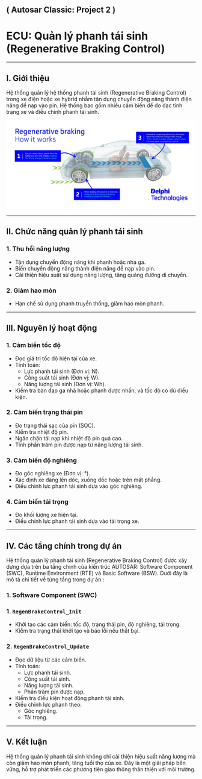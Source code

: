 ## ( Autosar Classic: Project 2 )
# ECU: Quản lý phanh tái sinh (Regenerative Braking Control)

---

## I. Giới thiệu 
Hệ thống quản lý hệ thống phanh tái sinh (Regenerative Braking Control) trong xe điện hoặc xe hybrid nhằm tận dụng chuyển động năng thành điện năng để nạp vào pin. Hệ thống bao gồm nhiều cảm biến để đo đạc tình trạng xe và điều chỉnh phanh tái sinh.

 <img src="https://github.com/hthuan02/C_Cpp_Advance/blob/main/BTL2_AutosarClassic_ECU/img/regen_brake_control_in_car.jpeg" alt="Memory Layout" width="850"/>
 
---
## II. Chức năng quản lý phanh tái sinh

### 1. Thu hồi năng lượng

- Tận dụng chuyển động năng khi phanh hoặc nhả ga.  
- Biến chuyển động năng thành điện năng để nạp vào pin.  
- Cải thiện hiệu suất sử dụng năng lượng, tăng quãng đường di chuyển.  

### 2. Giảm hao mòn

- Hạn chế sử dụng phanh truyền thống, giảm hao mòn phanh.  

---

## III. Nguyên lý hoạt động

### 1. Cảm biến tốc độ

- Đọc giá trị tốc độ hiện tại của xe.  
- Tính toán:  
  - Lực phanh tái sinh (Đơn vị: N).  
  - Công suất tái sinh (Đơn vị: W).  
  - Năng lượng tái sinh (Đơn vị: Wh).  
- Kiểm tra bàn đạp ga nhả hoặc phanh được nhấn, và tốc độ có đủ điều kiện.  

### 2. Cảm biến trạng thái pin

- Đo trạng thái sạc của pin (SOC).  
- Kiểm tra nhiệt độ pin.  
- Ngăn chặn tái nạp khi nhiệt độ pin quá cao.  
- Tính phần trăm pin được nạp từ năng lượng tái sinh.  

### 3. Cảm biến độ nghiêng

- Đo góc nghiêng xe (Đơn vị: °).  
- Xác định xe đang lên dốc, xuống dốc hoặc trên mặt phẳng.  
- Điều chỉnh lực phanh tái sinh dựa vào góc nghiêng.  

### 4. Cảm biến tải trọng

- Đo khối lượng xe hiện tại.  
- Điều chỉnh lực phanh tái sinh dựa vào tải trọng xe.  

---

## IV. Các tầng chính trong dự án 
Hệ thống quản lý phanh tái sinh (Regenerative Braking Control) được xây dựng dựa trên ba tầng chính của kiến trúc AUTOSAR: Software Component (SWC), Runtime Environment (RTE) và Basic Software (BSW). Dưới đây là mô tả chi tiết về từng tầng trong dự án :

### 1. Software Component (SWC)



### 1. `RegenBrakeControl_Init`

- Khởi tạo các cảm biến: tốc độ, trạng thái pin, độ nghiêng, tải trọng.  
- Kiểm tra trạng thái khởi tạo và báo lỗi nếu thất bại.  

### 2. `RegenBrakeControl_Update`

- Đọc dữ liệu từ các cảm biến.  
- Tính toán:  
  - Lực phanh tái sinh.  
  - Công suất tái sinh.  
  - Năng lượng tái sinh.  
  - Phần trăm pin được nạp.  
- Kiểm tra điều kiện hoạt động phanh tái sinh.  
- Điều chỉnh lực phanh theo:  
  - Góc nghiêng.  
  - Tải trọng.  

---

## V. Kết luận

Hệ thống quản lý phanh tái sinh không chỉ cải thiện hiệu suất năng lượng mà còn giảm hao mòn phanh, tăng tuổi thọ của xe. Đây là một giải pháp bền vững, hỗ trợ phát triển các phương tiện giao thông thân thiện với môi trường.
